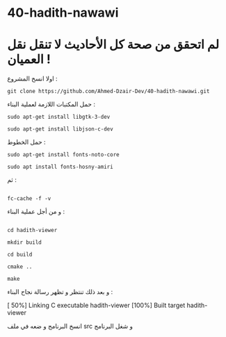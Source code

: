 # 40-hadith-nawawi

# لم اتحقق من صحة كل الأحاديث لا تنقل نقل العميان ! 

اولا انسخ المشروع : 
```
git clone https://github.com/Ahmed-Dzair-Dev/40-hadith-nawawi.git
```


حمل المكتبات اللازمة لعملية البناء :
```
sudo apt-get install libgtk-3-dev
```

```
sudo apt-get install libjson-c-dev
```

حمل الخطوط :
```
sudo apt-get install fonts-noto-core
```

```
sudo apt install fonts-hosny-amiri
```

ثم :

```

fc-cache -f -v

```

و من أجل عملية البناء :
```

cd hadith-viewer

mkdir build

cd build

cmake ..

make

```

و بعد ذلك تنتظر و تظهر رسالة نجاح البناء :

[ 50%] Linking C executable hadith-viewer
[100%] Built target hadith-viewer

انسخ البرنامج و ضعه في ملف src و شغل البرنامج
